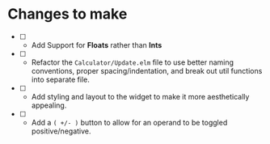 # Changes to make

* [  ] - Add Support for **Floats** rather than **Ints**
* [  ] - Refactor the `Calculator/Update.elm` file to use better naming conventions, proper spacing/indentation, and break out util functions into separate file.
* [  ] - Add styling and layout to the widget to make it more aesthetically appealing.
* [  ] - Add a `( +/- )` button to allow for an operand to be toggled positive/negative.
